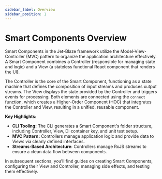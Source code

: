 ```yaml
---
sidebar_label: Overview
sidebar_position: 1
---
```

# Smart Components Overview

Smart Components in the Jet-Blaze framework utilize the Model-View-Controller (MVC) pattern to organize the application architecture effectively. A Smart Component combines a Controller (responsible for managing state and logic) and a View (a stateless functional React component that renders the UI).

The Controller is the core of the Smart Component, functioning as a state machine that defines the composition of input streams and produces output streams. The View displays the state provided by the Controller and triggers events for processing. Both elements are connected using the `connect` function, which creates a Higher-Order Component (HOC) that integrates the Controller and View, resulting in a unified, reusable component.

**Key Highlights:**

- **CLI Tooling:** The CLI generates a Smart Component's folder structure, including Controller, View, DI container key, and unit test setup.
- **MVC Pattern:** Controllers manage application logic and provide data to Views via clearly defined interfaces.
- **Streams-Based Architecture:** Controllers manage RxJS streams to ensure a clean data flow between components.

In subsequent sections, you'll find guides on creating Smart Components, configuring their View and Controller, managing side effects, and testing them effectively.
